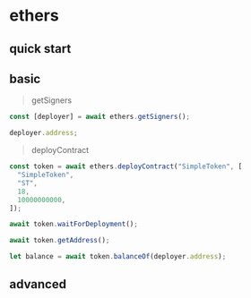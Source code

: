 # ethers

## quick start

## basic

> getSigners

```typescript
const [deployer] = await ethers.getSigners();

deployer.address;
```

> deployContract

```typescript
const token = await ethers.deployContract("SimpleToken", [
  "SimpleToken",
  "ST",
  18,
  10000000000,
]);

await token.waitForDeployment();

await token.getAddress();

let balance = await token.balanceOf(deployer.address);
```

## advanced
